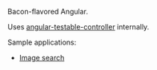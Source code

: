 Bacon-flavored Angular.

Uses [angular-testable-controller](https://github.com/nouncy/angular-testable-controller) internally.

Sample applications:

* [Image search](http://jsbin.com/qukipa/4)